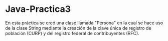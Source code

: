 # Java-Practica3
En esta práctica se creó una clase llamada "Persona" en la cual se hace uso de la clase String mediante la creación de la clave única de registro de población (CURP) y del registro federal de contribuyentes (RFC).
